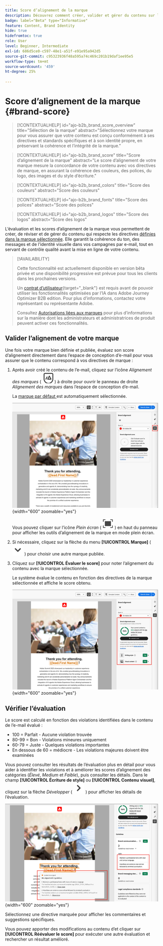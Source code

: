```yaml
---
title: Score d’alignement de la marque
description: Découvrez comment créer, valider et gérer du contenu sur la marque à l’aide d’un score d’alignement de la marque.
badge: label="Beta" type="Informative"
feature: Content, Brand Identity
hide: true
hidefromtoc: true
role: User
level: Beginner, Intermediate
exl-id: 686d5ce0-c597-48e1-a51f-e91e95a942d5
source-git-commit: c95323936f48a595a74c469c201b19daf1ee95e5
workflow-type: tm+mt
source-wordcount: '459'
ht-degree: 25%

---
```


# Score d’alignement de la marque {#brand-score}

>[!CONTEXTUALHELP]
>id="ajo-b2b_brand_score_overview"
>title="Sélection de la marque"
>abstract="Sélectionnez votre marque pour vous assurer que votre contenu est conçu conformément à ses directives et standards spécifiques et à son identité propre, en préservant la cohérence et l’intégrité de la marque."

>[!CONTEXTUALHELP]
>id="ajo-b2b_brand_score"
>title="Score d’alignement de la marque"
>abstract="Le score d’alignement de votre marque mesure la concordance de votre contenu avec vos directives de marque, en assurant la cohérence des couleurs, des polices, du logo, des images et du style d’écriture."

>[!CONTEXTUALHELP]
>id="ajo-b2b_brand_colors"
>title="Score des couleurs"
>abstract="Score des couleurs"

>[!CONTEXTUALHELP]
>id="ajo-b2b_brand_fonts"
>title="Score des polices"
>abstract="Score des polices"

>[!CONTEXTUALHELP]
>id="ajo-b2b_brand_logos"
>title="Score des logos"
>abstract="Score des logos"

L’évaluation et les scores d’alignement de la marque vous permettent de créer, de réviser et de gérer du contenu qui respecte les directives [définies dans la marque sélectionnée](./brands-manage-create.md#brand-definitions). Elle garantit la cohérence du ton, des messages et de l’identité visuelle dans vos campagnes par e-mail, tout en servant de contrôle qualité avant la mise en ligne de votre contenu.

>[!AVAILABILITY]
>
>Cette fonctionnalité est actuellement disponible en version bêta privée et une disponibilité progressive est prévue pour tous les clients dans les prochaines versions.
>
>Un [contrat d’utilisateur](https://www.adobe.com/legal/licenses-terms/adobe-dx-gen-ai-user-guidelines.html){target="_blank"} est requis avant de pouvoir utiliser les fonctionnalités optimisées par l’IA dans Adobe Journey Optimizer B2B edition. Pour plus d’informations, contactez votre représentant ou représentante Adobe.
>
>Consultez [Autorisations liées aux marques](./brands-overview.md#brand-related-permissions) pour plus d’informations sur la manière dont les administrateurs et administratrices de produit peuvent activer ces fonctionnalités.

## Valider l’alignement de votre marque

Une fois votre marque bien définie et publiée, évaluez son score d’alignement directement dans l’espace de conception d’e-mail pour vous assurer que le contenu correspond à vos directives de marque :

1. Après avoir créé le contenu de l’e-mail, cliquez sur l’icône _Alignement des marques_ ( ![Icône d’alignement des marques](../assets/do-not-localize/icon-brand-compliance.svg) ) à droite pour ouvrir le panneau de droite _Alignement des marques_ dans l’espace de conception d’e-mail.

   La [ marque par défaut ](./brands-manage-create.md#default-brand) est automatiquement sélectionnée.

   ![Accéder aux outils d’alignement des marques](./assets/brands-alignment-sidebar.png){width="600" zoomable="yes"}

   Vous pouvez cliquer sur l’icône _Plein écran_ ( ![Icône Plein écran](../assets/do-not-localize/icon-full-screen.svg) ) en haut du panneau pour afficher les outils d’alignement de la marque en mode plein écran.

1. Si nécessaire, cliquez sur la flèche du menu **[!UICONTROL Marque]** ( ![Flèche vers le bas](../assets/do-not-localize/icon-down-menu.svg) ) pour choisir une autre marque publiée.

1. Cliquez sur **[!UICONTROL Évaluer le score]** pour noter l’alignement du contenu avec la marque sélectionnée.

   Le système évalue le contenu en fonction des directives de la marque sélectionnée et affiche le score obtenu.

   ![Score d’évaluation de l’alignement des marques](./assets/brands-alignment-evaluation.png){width="600" zoomable="yes"}

## Vérifier l’évaluation

Le score est calculé en fonction des violations identifiées dans le contenu de l’e-mail évalué :

* 100 = Parfait - Aucune violation trouvée
* 80-99 = Bon - Violations mineures uniquement
* 60-79 = Juste - Quelques violations importantes
* En dessous de 60 = médiocre - Les violations majeures doivent être examinées

Vous pouvez consulter les résultats de l’évaluation plus en détail pour vous aider à identifier les violations et à améliorer les scores d’alignement des catégories (_Élevé_, _Medium_ et _Faible_), puis consulter les détails. Dans le champ **[!UICONTROL Écriture de style]** ou **[!UICONTROL Contenu visuel]**, cliquez sur la flèche _Développer_ ( ![Flèche Développer](../assets/do-not-localize/icon-expand-right.svg) ) pour afficher les détails de l’évaluation.

![Détails de l’évaluation de l’alignement des marques](./assets/brands-alignment-evaluation-details.png){width="600" zoomable="yes"}

Sélectionnez une directive marquée pour afficher les commentaires et suggestions spécifiques.

Vous pouvez apporter des modifications au contenu d’et cliquer sur **[!UICONTROL Réévaluer le score]** pour exécuter une autre évaluation et rechercher un résultat amélioré.
